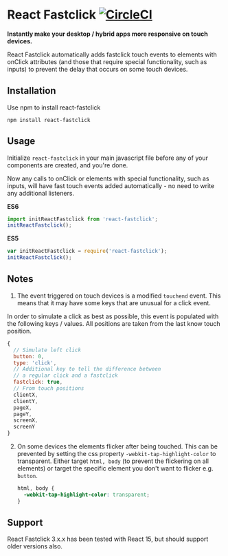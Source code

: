 # React Fastclick [![CircleCI](https://circleci.com/gh/JakeSidSmith/react-fastclick.svg?style=svg)](https://circleci.com/gh/JakeSidSmith/react-fastclick)
**Instantly make your desktop / hybrid apps more responsive on touch devices.**

React Fastclick automatically adds fastclick touch events to elements with onClick attributes (and those that require special functionality, such as inputs) to prevent the delay that occurs on some touch devices.

## Installation

Use npm to install react-fastclick

```
npm install react-fastclick
```

## Usage

Initialize `react-fastclick` in your main javascript file before any of your components are created, and you're done.

Now any calls to onClick  or elements with special functionality, such as inputs, will have fast touch events added automatically - no need to write any additional listeners.

**ES6**

```javascript
import initReactFastclick from 'react-fastclick';
initReactFastclick();
```

**ES5**

```javascript
var initReactFastclick = require('react-fastclick');
initReactFastclick();
```

## Notes

1. The event triggered on touch devices is a modified `touchend` event. This means that it may have some keys that are unusual for a click event.

  In order to simulate a click as best as possible, this event is populated with the following keys / values. All positions are taken from the last know touch position.

  ```javascript
  {
    // Simulate left click
    button: 0,
    type: 'click',
    // Additional key to tell the difference between
    // a regular click and a fastclick
    fastclick: true,
    // From touch positions
    clientX,
    clientY,
    pageX,
    pageY,
    screenX,
    screenY
  }
  ```

2. On some devices the elements flicker after being touched. This can be prevented by setting the css property `-webkit-tap-highlight-color` to transparent.
Either target `html, body` (to prevent the flickering on all elements) or target the specific element you don't want to flicker e.g. `button`.

    ```css
    html, body {
      -webkit-tap-highlight-color: transparent;
    }
    ```

## Support

React Fastclick 3.x.x has been tested with React 15, but should support older versions also.
